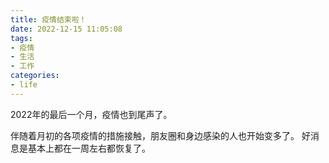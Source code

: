 ```yaml
---
title: 疫情结束啦！
date: 2022-12-15 11:05:08
tags:
- 疫情
- 生活
- 工作
categories:
- life
---
```

2022年的最后一个月，疫情也到尾声了。
<!--more-->

伴随着月初的各项疫情的措施接触，朋友圈和身边感染的人也开始变多了。
好消息是基本上都在一周左右都恢复了。


